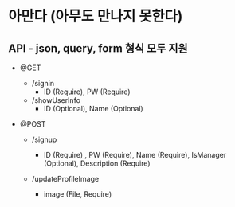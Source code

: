 <!-- e.Static("/image", "profileimage")
	e.GET("/signin", controller.SignIn)
	e.GET("/showUserInfo", controller.ShowUserInfo)
	e.POST("/signup", controller.SignUp)
	e.POST("/updateProfileImage", controller.UpdateProfileImage, middleware.JWT([]byte("secret")), jwt.VerifyAccessToken) -->

# 아만다 (아무도 만나지 못한다)

## API - json, query, form 형식 모두 지원

- @GET 
    - /signin
        - ID (Require), PW (Require)
    - /showUserInfo
        - ID (Optional), Name (Optional)

- @POST
    - /signup
        - ID (Require) , PW (Require), Name (Require), IsManager (Optional), Description (Require)

    - /updateProfileImage
        - image (File, Require)